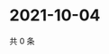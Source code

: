 # 2021-10-04

共 0 条

<!-- BEGIN WEIBO -->
<!-- 最后更新时间 Mon Oct 04 2021 22:00:55 GMT+0800 (China Standard Time) -->

<!-- END WEIBO -->
